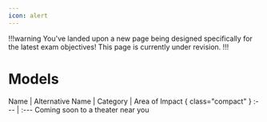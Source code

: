 ```yaml
---
icon: alert
---
```


!!!warning
You've landed upon a new page being designed specifically for the latest exam objectives! This page is currently under revision.
!!!

# Models

Name | Alternative Name | Category | Area of Impact { class="compact" }
:--- | :---
Coming soon to a theater near you